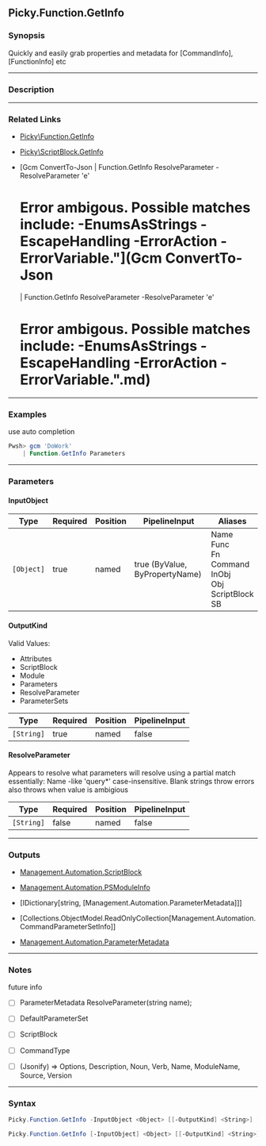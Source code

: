Picky.Function.GetInfo
----------------------

### Synopsis
Quickly and easily grab properties and metadata for [CommandInfo], [FunctionInfo] etc

---

### Description

---

### Related Links
* [Picky\Function.GetInfo](Picky\Function.GetInfo.md)

* [Picky\ScriptBlock.GetInfo](Picky\ScriptBlock.GetInfo.md)

* [Gcm ConvertTo-Json
    | Function.GetInfo ResolveParameter -ResolveParameter 'e'

    # Error ambigous. Possible matches include: -EnumsAsStrings -EscapeHandling -ErrorAction -ErrorVariable."](Gcm ConvertTo-Json
    | Function.GetInfo ResolveParameter -ResolveParameter 'e'

    # Error ambigous. Possible matches include: -EnumsAsStrings -EscapeHandling -ErrorAction -ErrorVariable.".md)

---

### Examples
use auto completion

```PowerShell
Pwsh> gcm 'DoWork'
    | Function.GetInfo Parameters
```

---

### Parameters
#### **InputObject**

|Type      |Required|Position|PipelineInput                 |Aliases                                                                  |
|----------|--------|--------|------------------------------|-------------------------------------------------------------------------|
|`[Object]`|true    |named   |true (ByValue, ByPropertyName)|Name<br/>Func<br/>Fn<br/>Command<br/>InObj<br/>Obj<br/>ScriptBlock<br/>SB|

#### **OutputKind**

Valid Values:

* Attributes
* ScriptBlock
* Module
* Parameters
* ResolveParameter
* ParameterSets

|Type      |Required|Position|PipelineInput|
|----------|--------|--------|-------------|
|`[String]`|true    |named   |false        |

#### **ResolveParameter**
Appears to resolve what parameters will resolve using a partial match
essentially: Name -like 'query*'
case-insensitive. Blank strings throw errors
also throws when value is ambigious

|Type      |Required|Position|PipelineInput|
|----------|--------|--------|-------------|
|`[String]`|false   |named   |false        |

---

### Outputs
* [Management.Automation.ScriptBlock](https://learn.microsoft.com/en-us/dotnet/api/System.Management.Automation.ScriptBlock)

* [Management.Automation.PSModuleInfo](https://learn.microsoft.com/en-us/dotnet/api/System.Management.Automation.PSModuleInfo)

* [IDictionary[string, [Management.Automation.ParameterMetadata]]]

* [Collections.ObjectModel.ReadOnlyCollection[Management.Automation.CommandParameterSetInfo]]

* [Management.Automation.ParameterMetadata](https://learn.microsoft.com/en-us/dotnet/api/System.Management.Automation.ParameterMetadata)

---

### Notes
future info
- [ ] ParameterMetadata ResolveParameter(string name);
- [ ] DefaultParameterSet
- [ ] ScriptBlock
- [ ] CommandType

- [ ] (Jsonify) => Options, Description, Noun, Verb, Name, ModuleName, Source, Version

---

### Syntax
```PowerShell
Picky.Function.GetInfo -InputObject <Object> [[-OutputKind] <String>] [-ResolveParameter <String>] [<CommonParameters>]
```
```PowerShell
Picky.Function.GetInfo [-InputObject] <Object> [[-OutputKind] <String>] [-ResolveParameter <String>] [<CommonParameters>]
```
